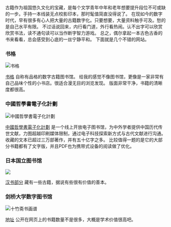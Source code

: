 古籍作为祖国悠久文化的宝藏，是每个文学青年中年和老年想要提升段位不可或缺的一步。手持一本线装无点校影印本，那时髦值简直没得说了。
在现如今的数字时代，早有很多有心人把大量的古籍数字化。只要想要，大量资料触手可及。愁的是自己水平有限。
不过话说回来，内行看门道，外行看热闹。认不出字可以欣赏欣赏书法，读不通句读可以当作断字智力游戏。
总之，偶尔拿起一本古色古香的书来看看，总会感受到心底的一丝宁静平和。
下面就是几个不错的网站。
### 书格

![书格](http://upload-images.jianshu.io/upload_images/2453618-12e5acd45f3164cd.png?imageMogr2/auto-orient/strip%7CimageView2/2/w/1240)

[书格](https://shuge.org/) 自称有品格的数字古籍图书馆。
给我的感觉不像图书馆，更像是一家非常有自己品味个性的小书店。很适合漫无目的浏览发现。
版面非常干净，书籍的清晰度都很高。

### 中國哲學書電子化計劃

![中國哲學書電子化計劃](http://upload-images.jianshu.io/upload_images/2453618-723864ef6f30974f.png?imageMogr2/auto-orient/strip%7CimageView2/2/w/1240)

[中國哲學書電子化計劃](http://ctext.org/zh) 是一个线上开放电子图书馆，为中外学者提供中国历代传世文献，力图超越印刷媒体限制，通过电子科技探索新方式与古代文献进行沟通。收藏的文本已超过三万部著作，并有五十亿字之多。
比较值得一题的是它的大部分书籍都有了文字版，并且PDF也为携带式设备的阅读做了优化。

### 日本国立图书馆

![](http://upload-images.jianshu.io/upload_images/2453618-ae993541944844e3.png?imageMogr2/auto-orient/strip%7CimageView2/2/w/1240)

[汉书部分](https://www.digital.archives.go.jp/das/meta/MetSearch.cgi?DEF_XSL=default&IS_KIND=summary_normal&IS_SCH=META&IS_STYLE=default&IS_TYPE=meta&DB_ID=G9100001EXTERNAL&GRP_ID=G9100001&IS_SORT_FLD=&IS_SORT_KND=&IS_START=1&IS_TAG_S1=fpid&IS_CND_S1=ALL&IS_KEY_S1=F2005031812174403109&IS_NUMBER=100&ON_LYD=on&IS_EXTSCH=F9999999999999900000%2BF2009121017025600406%2BF2005031812174403109&IS_DATA_TYPE=&IS_LYD_DIV=&LIST_TYPE=default&IS_ORG_ID=F2005031812174403109&CAT_XML_FLG=on) 藏有一些古籍，据说有些很有价值的善本。

### 剑桥大学数字图书馆

![十竹斋书画谱](http://upload-images.jianshu.io/upload_images/2453618-7631ce881a6df36b.png?imageMogr2/auto-orient/strip%7CimageView2/2/w/1240)

[地址](http://cudl.lib.cam.ac.uk/collections/chinese) 公开在网页上的书籍数量不是很多，大概是学术价值很高吧。
